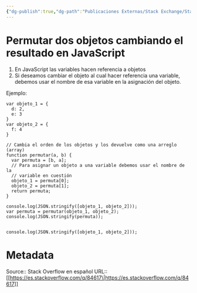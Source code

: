 ```yaml
---
{"dg-publish":true,"dg-path":"Publicaciones Externas/Stack Exchange/Stack Overflow en español/es.stackoverflow.com-84617.md","permalink":"/publicaciones-externas/stack-exchange/stack-overflow-en-espanol/es-stackoverflow-com-84617/","title":"Permutar dos objetos cambiando el resultado en JavaScript","hide":true,"noteIcon":"default","created":"2024-04-03T12:49:10.354-06:00","updated":"2024-04-05T16:43:51.742-06:00"}
---
```


# Permutar dos objetos cambiando el resultado en JavaScript

1. En JavaScript las variables hacen referencia a objetos
2. Si deseamos cambiar el objeto al cual hacer referencia una variable, debemos usar el nombre de esa variable en la asignación del objeto.

Ejemplo:

<!-- begin snippet: js hide: false console: true babel: false -->

<!-- language: lang-js -->

    var objeto_1 = {
      d: 2,
      e: 3
    }
    var objeto_2 = {
      f: 4
    }

    // Cambia el orden de los objetos y los devuelve como una arreglo (array)
    function permutar(a, b) {
      var permuta = [b, a];
      // Para asignar un objeto a una variable debemos usar el nombre de la 
      // variable en cuestión
      objeto_1 = permuta[0];
      objeto_2 = permuta[1];
      return permuta;
    }

    console.log(JSON.stringify([objeto_1, objeto_2]));
    var permuta = permutar(objeto_1, objeto_2);
    console.log(JSON.stringify(permuta));


    console.log(JSON.stringify([objeto_1, objeto_2]));

<!-- end snippet -->



# Metadata
Source:: Stack Overflow en español
URL:: [[https://es.stackoverflow.com/q/84617\|https://es.stackoverflow.com/q/84617]]

